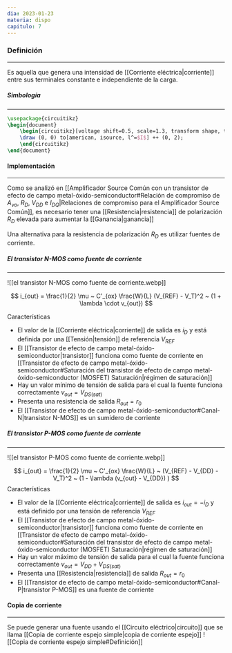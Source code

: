 ```yaml
---
dia: 2023-01-23
materia: dispo
capitulo: 7
---
```

### Definición
---
Es aquella que genera una intensidad de [[Corriente eléctrica|corriente]] entre sus terminales constante e independiente de la carga.

##### Simbología
---
```tikz
\usepackage{circuitikz} 
\begin{document} 
	\begin{circuitikz}[voltage shift=0.5, scale=1.3, transform shape, thick]
	\draw (0, 0) to[american, isource, l^=$I$] ++ (0, 2);
	\end{circuitikz}
\end{document}
```

#### Implementación
---
Como se analizó en [[Amplificador Source Común con un transistor de efecto de campo metal-óxido-semiconductor#Relación de compromiso de $A_{vo}$, $R_D$, $V_{DD}$ e $I_{DQ}$|Relaciones de compromiso para el Amplificador Source Común]], es necesario tener una [[Resistencia|resistencia]] de polarización $R_D$ elevada para aumentar la [[Ganancia|ganancia]]

Una alternativa para la resistencia de polarización $R_D$ es utilizar fuentes de corriente.

##### El transistor N-MOS como fuente de corriente
---
![[el transistor N-MOS como fuente de corriente.webp]]

$$ i_{out} = \frac{1}{2} \mu ~ C'_{ox} \frac{W}{L} (V_{REF} - V_T)^2 ~ (1 + \lambda \cdot v_{out}) $$

Características
* El valor de la [[Corriente eléctrica|corriente]] de salida es $i_D$ y está definida por una [[Tensión|tensión]] de referencia $V_{REF}$
* El [[Transistor de efecto de campo metal-óxido-semiconductor|transistor]] funciona como fuente de corriente en [[Transistor de efecto de campo metal-óxido-semiconductor#Saturación del transistor de efecto de campo metal-óxido-semiconductor (MOSFET) Saturación|régimen de saturación]] 
* Hay un valor mínimo de tensión de salida para el cual la fuente funciona correctamente $v_{out} = V_{DS(sat)}$
* Presenta una resistencia de salida $R_{out} = r_0$
* El [[Transistor de efecto de campo metal-óxido-semiconductor#Canal-N|transistor N-MOS]] es un sumidero de corriente

##### El transistor P-MOS como fuente de corriente
---
![[el transistor P-MOS como fuente de corriente.webp]]

$$ i_{out} = \frac{1}{2} \mu ~ C'_{ox} \frac{W}{L} ~ (V_{REF} - V_{DD} - V_T)^2 ~ (1 - \lambda (v_{out} - V_{DD}) ) $$
Características
* El valor de la [[Corriente eléctrica|corriente]] de salida es $i_{out} = - i_D$ y está definido por una tensión de referencia $V_{REF}$
* El [[Transistor de efecto de campo metal-óxido-semiconductor|transistor]] funciona como fuente de corriente en [[Transistor de efecto de campo metal-óxido-semiconductor#Saturación del transistor de efecto de campo metal-óxido-semiconductor (MOSFET) Saturación|régimen de saturación]]
* Hay un valor máximo de tensión de salida para el cual la fuente funciona correctamente $v_{out} = V_{DD} + V_{DS (sat)}$
* Presenta una [[Resistencia|resistencia]] de salida $R_{out} = r_0$
* El [[Transistor de efecto de campo metal-óxido-semiconductor#Canal-P|transistor P-MOS]] es una fuente de corriente

#### Copia de corriente
---
Se puede generar una fuente usando el [[Circuito eléctrico|circuito]] que se llama [[Copia de corriente espejo simple|copia de corriente espejo]] ![[Copia de corriente espejo simple#Definición]]